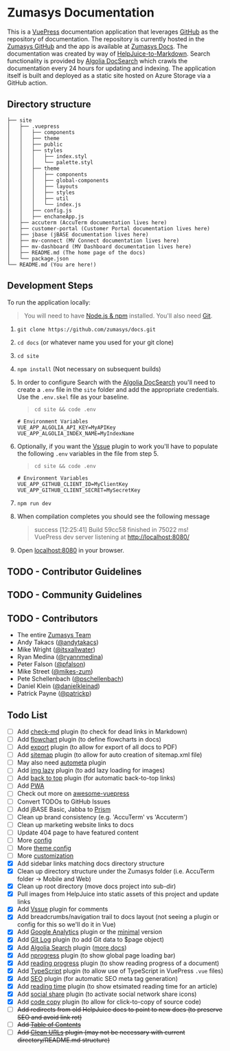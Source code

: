 # Zumasys Documentation

This is a [VuePress](https://vuepress.vuejs.org/) documentation application that leverages [GitHub](https://github.com) as the repository of documentation. The repository is currently hosted in the [Zumasys GitHub](https://github.com/zumasys/docs) and the app is available at [Zumasys Docs](https://docs.zumasys.com). The documentation was created by way of [HelpJuice-to-Markdown](https://github.com/itsxallwater/helpjuice-to-markdown). Search functionality is provided by [Algolia DocSearch](https://docsearch.algolia.com/docs/what-is-docsearch) which crawls the documentation every 24 hours for updating and indexing. The application itself is built and deployed as a static site hosted on Azure Storage via a GitHub action.

## Directory structure

```text
├── site
│   ├── .vuepress
│   │   ├── components
│   │   ├── theme
│   │   ├── public
│   │   ├── styles
│   │   │   ├── index.styl
│   │   │   └── palette.styl
│   │   ├── theme
│   │   │   ├── components
│   │   │   ├── global-components
│   │   │   ├── layouts
│   │   │   ├── styles
│   │   │   ├── util
│   │   │   └── index.js
│   │   ├── config.js
│   │   ├── enchaneApp.js
│   ├── accuterm (AccuTerm documentation lives here)
│   ├── customer-portal (Customer Portal documentation lives here)
│   ├── jbase (jBASE documentation lives here)
│   ├── mv-connect (MV Connect documentation lives here)
│   ├── mv-dashboard (MV Dashboard documentation lives here)
│   ├── README.md (The home page of the docs)
│   └── package.json
└── README.md (You are here!)
```

## Development Steps

To run the application locally:

> You will need to have [Node.js & npm](https://nodejs.org/en/download/) installed. You'll also need [Git](https://git-scm.com/downloads).

1. `git clone https://github.com/zumasys/docs.git`
2. `cd docs` (or whatever name you used for your git clone)
3. `cd site`
4. `npm install` (Not necessary on subsequent builds)
5. In order to configure Search with the [Algolia DocSearch](https://docsearch.algolia.com/) you'll need to create a `.env` file in the `site` folder and add the appropriate credentials. Use the `.env.skel` file as your baseline.

   > `cd site && code .env`

   ```dotenv
   # Environment Variables
   VUE_APP_ALGOLIA_API_KEY=MyAPIKey
   VUE_APP_ALGOLIA_INDEX_NAME=MyIndexName
   ```

6. Optionally, if you want the [Vssue](https://vssue.js.org/) plugin to work you'll have to populate the following `.env` variables in the file from step 5.

   > `cd site && code .env`

   ```dotenv
   # Environment Variables
   VUE_APP_GITHUB_CLIENT_ID=MyClientKey
   VUE_APP_GITHUB_CLIENT_SECRET=MySecretKey
   ```

7. `npm run dev`
8. When compilation completes you should see the following message

   > success [12:25:41] Build 59cc58 finished in 75022 ms!  
   > VuePress dev server listening at [http://localhost:8080/](http://localhost:8080/)

9. Open [localhost:8080](localhost:8080) in your browser.

## TODO - Contributor Guidelines

## TODO - Community Guidelines

## TODO - Contributors

- The entire [Zumasys Team](https://www.zumasys.com/about/our-people/)
- Andy Takacs ([@andytakacs](https://github.com/andytakacs))
- Mike Wright ([@itsxallwater](https://github.com/itsxallwater))
- Ryan Medina ([@ryannmedina](https://github.com/ryannmedina))
- Peter Falson ([@pfalson](https://github.com/pfalson))
- Mike Street ([@mikes-zum](https://github.com/mikes-zum))
- Pete Schellenbach ([@pschellenbach](https://github.com/pschellenbach))
- Daniel Klein ([@danielkleinad](https://github.com/danielkleinad))
- Patrick Payne ([@patrickp](https://github.com/patrickp))

## Todo List

- [ ] Add [check-md](https://github.com/ulivz/vuepress-plugin-check-md) plugin (to check for dead links in Markdown)
- [ ] Add [flowchart](https://flowchart.vuepress.ulivz.com/#install) plugin (to define flowcharts in docs)
- [ ] Add [export](https://github.com/ulivz/vuepress-plugin-export) plugin (to allow for export of all docs to PDF)
- [ ] Add [sitemap](https://github.com/ekoeryanto/vuepress-plugin-sitemap) plugin (to allow for auto creation of sitemap.xml file)
- [ ] May also need [autometa](https://github.com/webmasterish/vuepress-plugin-autometa) plugin
- [ ] Add [img lazy](https://github.com/tolking/vuepress-plugin-img-lazy) plugin (to add lazy loading for images)
- [ ] Add [back to top](https://github.com/vuejs/vuepress/tree/master/packages/%40vuepress/plugin-back-to-top) plugin (for automatic back-to-top links)
- [ ] Add [PWA](https://v1.vuepress.vuejs.org/plugin/official/plugin-pwa.html)
- [ ] Check out more on [awesome-vuepress](https://github.com/vuepressjs/awesome-vuepress)
- [ ] Convert TODOs to GitHub Issues
- [ ] Add jBASE Basic, Jabba to [Prism](https://prismjs.com/#languages)
- [ ] Clean up brand consistency (e.g. 'AccuTerm' vs 'Accuterm')
- [ ] Clean up marketing website links to docs
- [ ] Update 404 page to have featured content
- [ ] More [config](https://vuepress.vuejs.org/config/)
- [ ] More [theme config](https://vuepress.vuejs.org/theme/default-theme-config.html)
- [ ] More [customization](https://vuepress.vuejs.org/guide/markdown.html)
- [x] Add sidebar links matching docs directory structure
- [x] Clean up directory structure under the Zumasys folder (i.e. AccuTerm folder -> Mobile and Web)
- [x] Clean up root directory (move docs project into sub-dir)
- [x] Pull images from HelpJuice into static assets of this project and update links
- [x] Add [Vssue](https://vssue.js.org/) plugin for comments
- [x] Add breadcrumbs/navigation trail to docs layout (not seeing a plugin or config for this so we'll do it in Vue)
- [x] Add [Google Analytics](https://v1.vuepress.vuejs.org/plugin/official/plugin-google-analytics.html) plugin or the [minimal](https://github.com/webmasterish/vuepress-plugin-minimal-analytics) version
- [x] Add [Git Log](https://vuepress.github.io/en/plugins/git-log/) plugin (to add Git data to \$page object)
- [x] Add [Algolia Search](https://community.algolia.com/docsearch/) plugin ([more docs](https://vuepress.vuejs.org/theme/default-theme-config.html#algolia-docsearch))
- [x] Add [nprogress](https://vuepress.github.io/en/plugins/nprogress/#installation) plugin (to show global page loading bar)
- [x] Add [reading progress](https://github.com/tolking/vuepress-plugin-reading-progress) plugin (to show reading progress of a document)
- [x] Add [TypeScript](https://vuepress.github.io/en/plugins/typescript/#installation) plugin (to allow use of TypeScript in VuePress `.vue` files)
- [x] Add [SEO](https://github.com/lorisleiva/vuepress-plugin-seo) plugin (for automatic SEO meta tag generation)
- [x] Add [reading time](https://github.com/darrenjennings/vuepress-plugin-reading-time) plugin (to show etsimated reading time for an article)
- [x] Add [social share](https://github.com/ntnyq/vuepress-plugin-social-share) plugin (to activate social network share icons)
- [x] Add [code copy](https://github.com/znicholasbrown/vuepress-plugin-code-copy) plugin (to allow for click-to-copy of source code)
- [ ] ~~Add redirects from old HelpJuice docs to point to new docs (to preserve SEO and avoid link rot)~~
- [ ] ~~Add [Table of Contents](https://vuepress.vuejs.org/guide/markdown.html#table-of-contents)~~
- [ ] ~~Add [Clean URLs](https://vuepress.github.io/en/plugins/clean-urls) plugin (may not be necessary with current directory/README.md structure)~~
